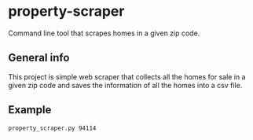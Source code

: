 # property-scraper
Command line tool that scrapes homes in a given zip code.

## General info
This project is simple web scraper that collects all the homes for sale in a given zip code and saves the information of all the homes into a csv file.

## Example
```
property_scraper.py 94114
```
